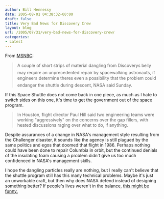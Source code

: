 ```yaml
---
author: Bill Hennessy
date: 2005-08-01 04:38:32+00:00
draft: false
title: Very Bad News for Discovery Crew
layout: blog
url: /2005/07/31/very-bad-news-for-discovery-crew/
categories:
- Latest
---
```


From [MSNBC](https://www.msnbc.msn.com/id/8776192/):



> A couple of short strips of material dangling from Discoverys belly may require an unprecedented repair by spacewalking astronauts, if engineers determine theres even a possibility that the problem could endanger the shuttle during descent, NASA said Sunday.



If this Space Shuttle does not come back in one piece, as much as I hate to switch sides on this one, it's time to get the government out of the space program.



> In Houston, flight director Paul Hill said two engineering teams were working "aggressively" on the concerns over the gap fillers, with heated discussions raging over what to do, if anything.



Despite assurances of a change in NASA's management style resulting from the Challenger disaster, it sounds like the agency is still plagued by the same politics and egos that doomed that flight in 1986.  Perhaps nothing could have been done to repair Columbia in orbit, but the continued denials of the insulating foam causing a problem didn't give us too much confidenced in NASA's management skills.

I hope the dangling particles really are nothing, but I really can't believe that the shuttle program still has this many technical problems.  Maybe it's just an unworkable craft, but then why does NASA defend instead of designing something better?  If people's lives weren't in the balance, [this might be funny.](https://www.soiblog.com/home/2005/07/space_shuttles_.html)




